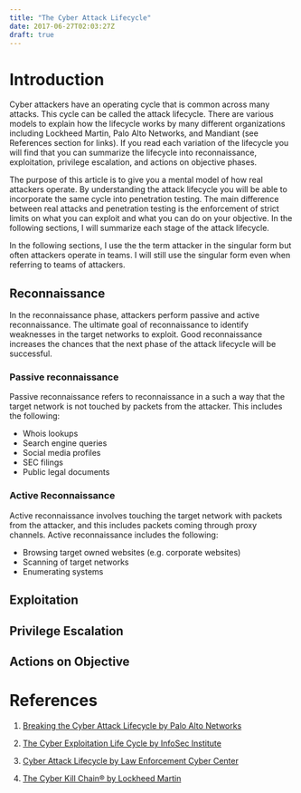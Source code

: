 ```yaml
---
title: "The Cyber Attack Lifecycle"
date: 2017-06-27T02:03:27Z
draft: true
---
```

# Introduction
Cyber attackers have an operating cycle that is common across many attacks. This cycle can be called the attack lifecycle. There are various models to explain how the lifecycle works by many different organizations including Lockheed Martin, Palo Alto Networks, and Mandiant (see References section for links). If you read each variation of the lifecycle you will find that you can summarize the lifecycle into reconnaissance, exploitation, privilege escalation, and actions on objective phases. 

The purpose of this article is to give you a mental model of how real attackers operate. By understanding the attack lifecycle you will be able to incorporate the same cycle into penetration testing. The main difference between real attacks and penetration testing is the enforcement of strict limits on what you can exploit and what you can do on your objective. In the following sections, I will summarize each stage of the attack lifecycle.

In the following sections, I use the the term attacker in the singular form but often attackers operate in teams. I will still use the singular form even when referring to teams of attackers.

## Reconnaissance
In the reconnaissance phase, attackers perform passive and active reconnaissance. The ultimate goal of reconnaissance to identify weaknesses in the target networks to exploit. Good reconnaissance increases the chances that the next phase of the attack lifecycle will be successful.

### Passive reconnaissance
Passive reconnaissance refers to reconnaissance in a such a way that the target network is not touched by packets from the attacker. This includes the following:
- Whois lookups
- Search engine queries
- Social media profiles
- SEC filings
- Public legal documents

### Active Reconnaissance
Active reconnaissance involves touching the target network with packets from the attacker, and this includes packets coming through proxy channels. Active reconnaissance includes the following:
- Browsing target owned websites (e.g. corporate websites)
- Scanning of target networks
- Enumerating systems

## Exploitation

## Privilege Escalation

## Actions on Objective


# References
1. [Breaking the Cyber Attack Lifecycle by Palo Alto Networks](https://data.bloomberglp.com/bgov/sites/12/2015/12/Underwriter-Content-Palo-Alto-Breaking-the-Cyber-Attack-Lifecycle.pdf)

2. [The Cyber Exploitation Life Cycle by InfoSec Institute](http://resources.infosecinstitute.com/the-cyber-exploitation-life-cycle/)

3. [Cyber Attack Lifecycle by Law Enforcement Cyber Center](http://www.iacpcybercenter.org/resource-center/what-is-cyber-crime/cyber-attack-lifecycle/)

4. [The Cyber Kill Chain® by Lockheed Martin](http://www.lockheedmartin.com/us/what-we-do/aerospace-defense/cyber/cyber-kill-chain.html)

